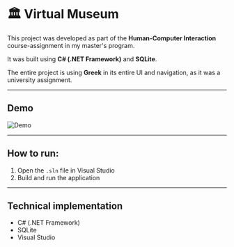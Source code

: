 # 🏛️ Virtual Museum

This project was developed as part of the **Human-Computer Interaction** course-assignment in my master's program.

It was built using **C# (.NET Framework)** and **SQLite**.

The entire project is using  **Greek** in its entire UI and navigation, as it was a university assignment.

---

## Demo
![Demo](assets/landingpage.gif)

---

## How to run:
1. Open the `.sln` file in Visual Studio  
2. Build and run the application

---

## Technical implementation

- C# (.NET Framework)  
- SQLite  
- Visual Studio

